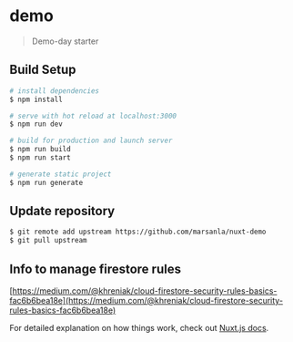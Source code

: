 # demo

> Demo-day starter

## Build Setup

```bash
# install dependencies
$ npm install

# serve with hot reload at localhost:3000
$ npm run dev

# build for production and launch server
$ npm run build
$ npm run start

# generate static project
$ npm run generate
```

## Update repository

```bash
$ git remote add upstream https://github.com/marsanla/nuxt-demo
$ git pull upstream
```

## Info to manage firestore rules

[https://medium.com/@khreniak/cloud-firestore-security-rules-basics-fac6b6bea18e](https://medium.com/@khreniak/cloud-firestore-security-rules-basics-fac6b6bea18e)

For detailed explanation on how things work, check out [Nuxt.js docs](https://nuxtjs.org).
